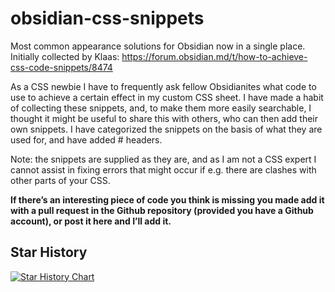 # obsidian-css-snippets
Most common appearance solutions for Obsidian now in a single place. Initially collected by Klaas: https://forum.obsidian.md/t/how-to-achieve-css-code-snippets/8474

As a CSS newbie I have to frequently ask fellow Obsidianites what code to use to achieve a certain effect in my custom CSS sheet.
I have made a habit of collecting these snippets, and, to make them more easily searchable, I thought it might be useful to share this with others, who can then add their own snippets.
I have categorized the snippets on the basis of what they are used for, and have added # headers.

Note: the snippets are supplied as they are, and as I am not a CSS expert I cannot assist in fixing errors that might occur if e.g. there are clashes with other parts of your CSS.

**If there’s an interesting piece of code you think is missing you made add it with a pull request in the Github repository (provided you have a Github account), or post it here and I’ll add it.**


## Star History

[![Star History Chart](https://api.star-history.com/svg?repos=Dmytro-Shulha/obsidian-css-snippets&type=Date)](https://star-history.com/#Dmytro-Shulha/obsidian-css-snippets&Date)
